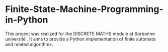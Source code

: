# Finite-State-Machine-Programming-in-Python
This project was realized for the DISCRETE MATHS module at Sorbonne université . It aims to provide a Python implementation of finite automata and related algorithms.
